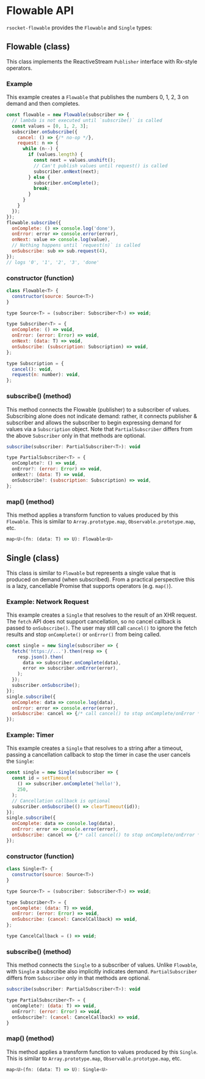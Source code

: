 # Flowable API

`rsocket-flowable` provides the `Flowable` and `Single` types:

## Flowable (class)

This class implements the ReactiveStream `Publisher` interface with Rx-style operators.

### Example

This example creates a `Flowable` that publishes the numbers 0, 1, 2, 3 on demand and then
completes.

```javascript
const flowable = new Flowable(subscriber => {
  // lambda is not executed until `subscribe()` is called
  const values = [0, 1, 2, 3];
  subscriber.onSubscribe({
    cancel: () => {/* no-op */},
    request: n => {
      while (n--) {
        if (values.length) {
          const next = values.unshift();
          // Can't publish values until request() is called
          subscriber.onNext(next);
        } else {
          subscriber.onComplete();
          break;
        }
      }
    }
  });
});
flowable.subscribe({
  onComplete: () => console.log('done'),
  onError: error => console.error(error),
  onNext: value => console.log(value),
  // Nothing happens until `request(n)` is called
  onSubscribe: sub => sub.request(4),
});
// logs '0', '1', '2', '3', 'done'

```

### constructor (function)

```javascript
class Flowable<T> {
  constructor(source: Source<T>)
}

type Source<T> = (subscriber: Subscriber<T>) => void;

type Subscriber<T> = {
  onComplete: () => void,
  onError: (error: Error) => void,
  onNext: (data: T) => void,
  onSubscribe: (subscription: Subscription) => void,
};

type Subscription = {
  cancel(): void,
  request(n: number): void,
};
```

### subscribe() (method)

This method connects the Flowable (publisher) to a subscriber of values. Subscribing alone
does not indicate demand: rather, it connects publisher & subscriber and allows
the subscriber to begin expressing demand for values via a `Subscription`
object. Note that `PartialSubscriber` differs from the above `Subscriber` only
in that methods are optional. 

```javascript
subscribe(subscriber: PartialSubscriber<T>): void

type PartialSubscriber<T> = {
  onComplete?: () => void,
  onError?: (error: Error) => void,
  onNext?: (data: T) => void,
  onSubscribe?: (subscription: Subscription) => void,
};
```

### map() (method)

This method applies a transform function to values produced by this `Flowable`. This is similar to
`Array.prototype.map`, `Observable.prototype.map`, etc.

```javascript
map<U>(fn: (data: T) => U): Flowable<U>
```

## Single (class)

This class is similar to `Flowable` but represents a single value that is produced on demand
(when subscribed). From a practical perspective this is a lazy, cancellable
Promise that supports operators (e.g. `map()`).

### Example: Network Request

This example creates a `Single` that resolves to the result of an XHR request. The `fetch`
API does not support cancellation, so no cancel callback is passed to
`onSubscribe()`. The user may still call `cancel()` to ignore the fetch 
results and stop `onComplete()` or `onError()` from being called.

```javascript
const single = new Single(subscriber => {
  fetch('https://...').then(resp => {
    resp.json().then(
      data => subscriber.onComplete(data),
      error => subscriber.onError(error),
    );
  });
  subscriber.onSubscribe();
});
single.subscribe({
  onComplete: data => console.log(data),
  onError: error => console.error(error),
  onSubscribe: cancel => {/* call cancel() to stop onComplete/onError */},
});
```

### Example: Timer

This example creates a `Single` that resolves to a string after a timeout, passing a
cancellation callback to stop the timer in case the user cancels the `Single`:

```javascript
const single = new Single(subscriber => {
  const id = setTimeout(
    () => subscriber.onComplete('hello!'),
    250,
  );
  // Cancellation callback is optional
  subscriber.onSubscribe(() => clearTimeout(id));
});
single.subscribe({
  onComplete: data => console.log(data),
  onError: error => console.error(error),
  onSubscribe: cancel => {/* call cancel() to stop onComplete/onError */},
});
```

### constructor (function)

```javascript
class Single<T> {
  constructor(source: Source<T>)
}

type Source<T> = (subscriber: Subscriber<T>) => void;

type Subscriber<T> = {
  onComplete: (data: T) => void,
  onError: (error: Error) => void,
  onSubscribe: (cancel: CancelCallback) => void,
};

type CancelCallback = () => void;
```

### subscribe() (method)

This method connects the `Single` to a subscriber of values. Unlike `Flowable`, with `Single` a subscribe
also implicitly indicates demand. `PartialSubscriber` differs from `Subscriber`
only in that methods are optional.

```javascript
subscribe(subscriber: PartialSubscriber<T>): void

type PartialSubscriber<T> = {
  onComplete?: (data: T) => void,
  onError?: (error: Error) => void,
  onSubscribe?: (cancel: CancelCallback) => void,
}
```

### map() (method)

This method applies a transform function to values produced by this `Single`. This is similar to
`Array.prototype.map`, `Observable.prototype.map`, etc.

```javascript
map<U>(fn: (data: T) => U): Single<U>
```

